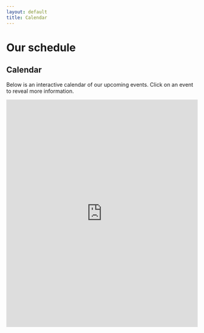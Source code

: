 ```yaml
---
layout: default
title: Calendar
---
```

# Our schedule

## Calendar

Below is an interactive calendar of our upcoming events. Click on an event to reveal more information.

<section class="calendar"><iframe src="https://www.google.com/calendar/embed?showTitle=0&amp;showTabs=0&amp;showCalendars=0&amp;showTz=0&amp;height=600&amp;wkst=1&amp;bgcolor=%23ffffff&amp;src=desk%40kentstateatc.org&amp;color=%23B1440E&amp;ctz=America%2FNew_York" style=" border-width:0 " width="100%" height="600" frameborder="0" scrolling="no"></iframe></section>